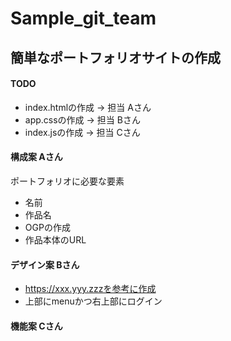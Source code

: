 # Sample_git_team

## 簡単なポートフォリオサイトの作成
#### TODO

* index.htmlの作成  ->   担当 Aさん
* app.cssの作成     ->   担当 Bさん
* index.jsの作成    ->   担当 Cさん

#### 構成案 Aさん
ポートフォリオに必要な要素
- 名前
- 作品名
- OGPの作成
- 作品本体のURL

#### デザイン案 Bさん

* https://xxx.yyy.zzzを参考に作成
* 上部にmenuかつ右上部にログイン

#### 機能案 Cさん